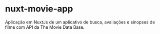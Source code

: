 # nuxt-movie-app
Aplicação em NuxtJs de um aplicativo de busca, avaliações e sinopses de filme com API da The Movie Data Base.
